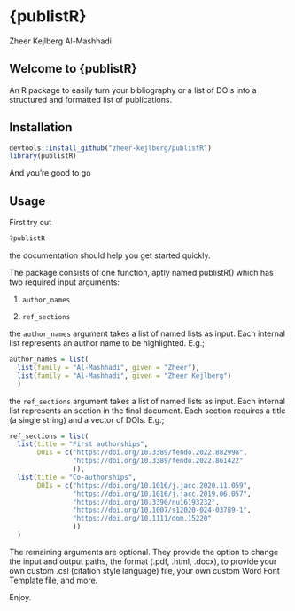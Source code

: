 # {publistR}
Zheer Kejlberg Al-Mashhadi

## Welcome to {publistR}

An R package to easily turn your bibliography or a list of DOIs into a
structured and formatted list of publications.

## Installation

``` r
devtools::install_github("zheer-kejlberg/publistR")
library(publistR)
```

And you’re good to go

## Usage

First try out

``` r
?publistR
```

the documentation should help you get started quickly.

The package consists of one function, aptly named publistR() which has
two required input arguments:

1)  `author_names`

2)  `ref_sections`

the `author_names` argument takes a list of named lists as input. Each
internal list represents an author name to be highlighted. E.g.;

``` r
author_names = list(
  list(family = "Al-Mashhadi", given = "Zheer"),
  list(family = "Al-Mashhadi", given = "Zheer Kejlberg")
  )
```

the `ref_sections` argument takes a list of named lists as input. Each
internal list represents an section in the final document. Each section
requires a title (a single string) and a vector of DOIs. E.g.;

``` r
ref_sections = list(
  list(title = "First authorships",
       DOIs = c("https://doi.org/10.3389/fendo.2022.882998",
                "https://doi.org/10.3389/fendo.2022.861422"
                )),
  list(title = "Co-authorships",
       DOIs = c("https://doi.org/10.1016/j.jacc.2020.11.059",
                "https://doi.org/10.1016/j.jacc.2019.06.057",
                "https://doi.org/10.3390/nu16193232",
                "https://doi.org/10.1007/s12020-024-03789-1",
                "https://doi.org/10.1111/dom.15220"
                ))
  )
```

The remaining arguments are optional. They provide the option to change
the input and output paths, the format (.pdf, .html, .docx), to provide
your own custom .csl (citation style language) file, your own custom
Word Font Template file, and more.

Enjoy.
